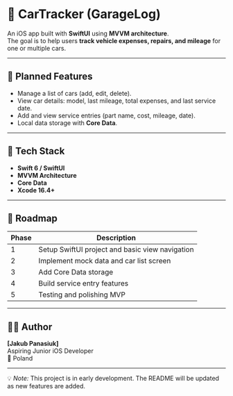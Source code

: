 # 🚗 CarTracker (GarageLog)

An iOS app built with **SwiftUI** using **MVVM architecture**.  
The goal is to help users **track vehicle expenses, repairs, and mileage** for one or multiple cars.

---

## 🧩 Planned Features
- Manage a list of cars (add, edit, delete).  
- View car details: model, last mileage, total expenses, and last service date.  
- Add and view service entries (part name, cost, mileage, date).  
- Local data storage with **Core Data**.  

---

## 🧠 Tech Stack
- **Swift 6 / SwiftUI**  
- **MVVM Architecture**  
- **Core Data**  
- **Xcode 16.4+**  

---

## 📅 Roadmap
| Phase | Description |
|--------|-------------|
| 1 | Setup SwiftUI project and basic view navigation |
| 2 | Implement mock data and car list screen |
| 3 | Add Core Data storage |
| 4 | Build service entry features |
| 5 | Testing and polishing MVP |

---

## 👨‍💻 Author
**[Jakub Panasiuk]**  
Aspiring Junior iOS Developer  
📍 Poland  

---

💡 *Note:* This project is in early development. The README will be updated as new features are added.

